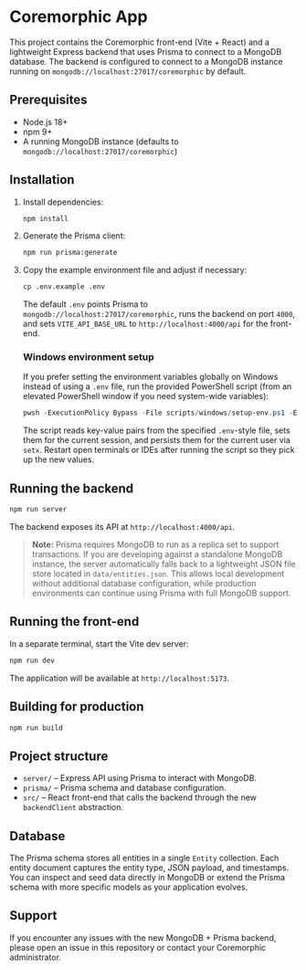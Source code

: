 # Coremorphic App

This project contains the Coremorphic front-end (Vite + React) and a lightweight Express backend that uses Prisma to connect to a MongoDB database. The backend is configured to connect to a MongoDB instance running on `mongodb://localhost:27017/coremorphic` by default.

## Prerequisites

- Node.js 18+
- npm 9+
- A running MongoDB instance (defaults to `mongodb://localhost:27017/coremorphic`)

## Installation

1. Install dependencies:

   ```bash
   npm install
   ```

2. Generate the Prisma client:

   ```bash
   npm run prisma:generate
   ```

3. Copy the example environment file and adjust if necessary:

   ```bash
   cp .env.example .env
   ```

   The default `.env` points Prisma to `mongodb://localhost:27017/coremorphic`, runs the backend on port `4000`, and sets `VITE_API_BASE_URL` to `http://localhost:4000/api` for the front-end.

   ### Windows environment setup

   If you prefer setting the environment variables globally on Windows instead of using a `.env` file, run the provided PowerShell script (from an elevated PowerShell window if you need system-wide variables):

   ```powershell
   pwsh -ExecutionPolicy Bypass -File scripts/windows/setup-env.ps1 -EnvFile .env
   ```

   The script reads key-value pairs from the specified `.env`-style file, sets them for the current session, and persists them for the current user via `setx`. Restart open terminals or IDEs after running the script so they pick up the new values.

## Running the backend

```bash
npm run server
```

The backend exposes its API at `http://localhost:4000/api`.

> **Note:** Prisma requires MongoDB to run as a replica set to support transactions. If you are developing against a standalone
> MongoDB instance, the server automatically falls back to a lightweight JSON file store located in `data/entities.json`. This
> allows local development without additional database configuration, while production environments can continue using Prisma
> with full MongoDB support.

## Running the front-end

In a separate terminal, start the Vite dev server:

```bash
npm run dev
```

The application will be available at `http://localhost:5173`.

## Building for production

```bash
npm run build
```

## Project structure

- `server/` – Express API using Prisma to interact with MongoDB.
- `prisma/` – Prisma schema and database configuration.
- `src/` – React front-end that calls the backend through the new `backendClient` abstraction.

## Database

The Prisma schema stores all entities in a single `Entity` collection. Each entity document captures the entity type, JSON payload, and timestamps. You can inspect and seed data directly in MongoDB or extend the Prisma schema with more specific models as your application evolves.

## Support

If you encounter any issues with the new MongoDB + Prisma backend, please open an issue in this repository or contact your Coremorphic administrator.
